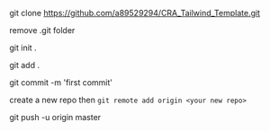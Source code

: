 git clone https://github.com/a89529294/CRA_Tailwind_Template.git

remove .git folder

git init .

git add . 

git commit -m 'first commit'

create a new repo then `git remote add origin <your new repo>`

git push -u origin master
